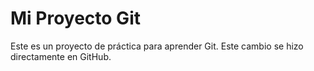 # Mi Proyecto Git

Este es un proyecto de práctica para aprender Git.
Este cambio se hizo directamente en GitHub.
